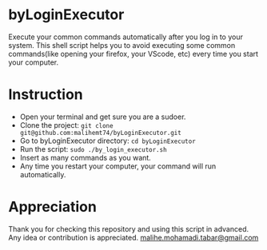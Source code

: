 # byLoginExecutor
Execute your common commands automatically after you log in to your system.
This shell script helps you to avoid executing some common commands(like opening your firefox, your VScode, etc) every time you start your computer.

# Instruction
- Open your terminal and get sure you are a sudoer.
- Clone the project: `git clone git@github.com:malihemt74/byLoginExecutor.git`
- Go to byLoginExecutor directory: `cd byLoginExecutor`
- Run the script: `sudo ./by_login_executor.sh`
- Insert as many commands as you want.
- Any time you restart your computer, your command will run automatically.
 
 # Appreciation
 Thank you for checking this repository and using this script in advanced.
 Any idea or contribution is appreciated.
 malihe.mohamadi.tabar@gmail.com
